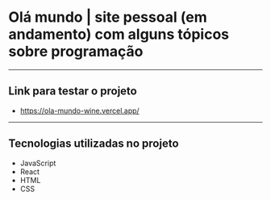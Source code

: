# Olá mundo  | site pessoal (**em andamento**) com alguns tópicos sobre programação

<hr>

## Link para testar o projeto

* https://ola-mundo-wine.vercel.app/

<hr>

## Tecnologias utilizadas no projeto
* JavaScript
* React
* HTML
* CSS
